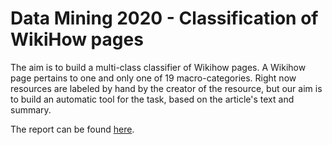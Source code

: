 # Data Mining 2020 - Classification of WikiHow pages

The aim is to build a multi-class classifier of Wikihow pages. A Wikihow page pertains to one and only one of 19 macro-categories. Right now resources are labeled by hand by the creator of the resource, but our aim is to build an automatic tool for the task, based on the article's text and summary. 

The report can be found [here](https://github.com/dariamaggi/parser/tree/master/Project%20Documentation).
